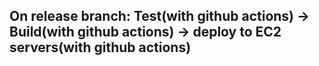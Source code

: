## On release branch: Test(with github actions) -> Build(with github actions) -> deploy to EC2 servers(with github actions)
